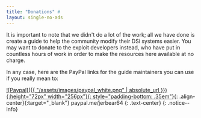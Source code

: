 ```yaml
---
title: "Donations" #
layout: single-no-ads
---
```


It is important to note that we didn't do a lot of the work; all we have done is create a guide to help the community modify their DSi systems easier. You may want to donate to the exploit developers instead, who have put in countless hours of work in order to make the resources here available at no charge.

In any case, here are the PayPal links for the guide maintainers you can use if you really mean to:

[![Paypal]({{ "/assets/images/paypal_white.png" | absolute_url }}){:height="72px" width="256px"}{: style="padding-bottom: .35em"}](https://www.paypal.me/jerbear64){: .align-center}{:target="_blank"}
paypal.me/jerbear64
{: .text-center}
{: .notice--info}
